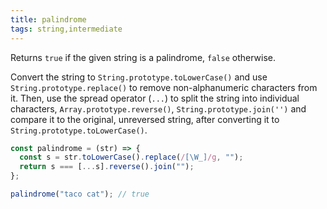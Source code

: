 ```yaml
---
title: palindrome
tags: string,intermediate
---
```


Returns `true` if the given string is a palindrome, `false` otherwise.

Convert the string to `String.prototype.toLowerCase()` and use `String.prototype.replace()` to remove non-alphanumeric characters from it.
Then, use the spread operator (`...`) to split the string into individual characters, `Array.prototype.reverse()`, `String.prototype.join('')` and compare it to the original, unreversed string, after converting it to `String.prototype.toLowerCase()`.

```js
const palindrome = (str) => {
  const s = str.toLowerCase().replace(/[\W_]/g, "");
  return s === [...s].reverse().join("");
};
```

```js
palindrome("taco cat"); // true
```
